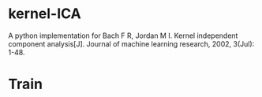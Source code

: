 # kernel-ICA
A python implementation for Bach F R, Jordan M I. Kernel independent component analysis[J]. Journal of machine learning research, 2002, 3(Jul): 1-48.
# Train
